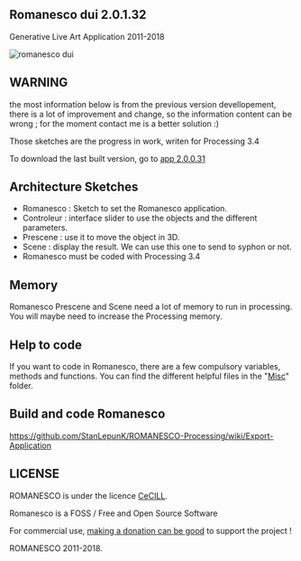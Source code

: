 ## Romanesco dui 2.0.1.32
Generative Live Art Application
2011-2018

![romanesco dui](https://github.com/StanLepunK/ROMANESCO-Processing/blob/master/import_github_pic/Romaneco_soft_32_18_11_5.jpg)

## WARNING
the most information below is from the previous version devellopement, there is a lot of improvement and change, so the information content can be wrong ; for the moment contact me is a better solution :)

Those sketches are the progress in work, writen for Processing 3.4

To download the last built version, go to [app 2.0.0.31](http://romanescoproject.wordpress.com/download/)

## Architecture Sketches
- Romanesco : Sketch to set the Romanesco application.
- Controleur : interface slider to use the objects and the different parameters.
- Prescene : use it to move the object in 3D.
- Scene : display the result. We can use this one to send to syphon or not.
- Romanesco must be coded with Processing 3.4

## Memory
Romanesco Prescene and Scene need a lot of memory to run in processing. You will maybe need to increase the Processing memory.

## Help to code
If you want to code in Romanesco, there are a few compulsory variables, methods and functions. You can find the different helpful files in the "[Misc](./MISC)" folder.

## Build and code Romanesco
https://github.com/StanLepunK/ROMANESCO-Processing/wiki/Export-Application

## LICENSE
ROMANESCO is under the licence [CeCILL](http://www.cecill.info/licences/Licence_CeCILL_V2.1-en.html).

Romanesco is a FOSS / Free and Open Source Software

For commercial use, [making a donation can be good](http://romanescoproject.wordpress.com/download/) to support the project !

ROMANESCO 2011-2018.
